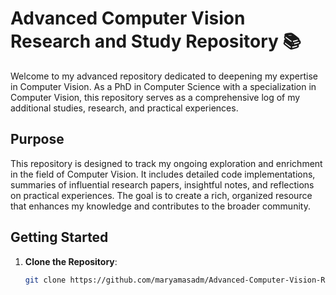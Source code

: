 # Advanced Computer Vision Research and Study Repository 📚

Welcome to my advanced repository dedicated to deepening my expertise in Computer Vision. 
As a PhD in Computer Science with a specialization in Computer Vision, this repository serves as a comprehensive log of my additional studies, research, and practical experiences.

## Purpose

This repository is designed to track my ongoing exploration and enrichment in the field of Computer Vision. It includes detailed code implementations, summaries of influential research papers, insightful notes, and reflections on practical experiences. The goal is to create a rich, organized resource that enhances my knowledge and contributes to the broader community.


## Getting Started

1. **Clone the Repository**:
   ```bash
   git clone https://github.com/maryamasadm/Advanced-Computer-Vision-Research.git
